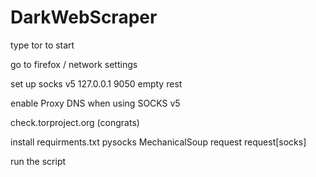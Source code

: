 # DarkWebScraper

type tor to start

go to firefox / network settings

set up socks v5 127.0.0.1 9050
empty rest

enable Proxy DNS when using SOCKS v5

check.torproject.org (congrats)

install requirments.txt
pysocks
MechanicalSoup
request
request[socks]

run the script
